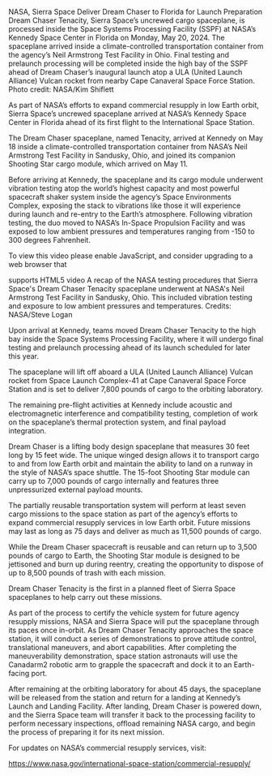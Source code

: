 NASA, Sierra Space Deliver Dream Chaser to Florida for Launch Preparation 
 Dream Chaser Tenacity, Sierra Space’s uncrewed cargo spaceplane, is processed inside the Space Systems Processing Facility (SSPF) at NASA’s Kennedy Space Center in Florida on Monday, May 20, 2024. The spaceplane arrived inside a climate-controlled transportation container from the agency’s Neil Armstrong Test Facility in Ohio. Final testing and prelaunch processing will be completed inside the high bay of the SSPF ahead of Dream Chaser’s inaugural launch atop a ULA (United Launch Alliance) Vulcan rocket from nearby Cape Canaveral Space Force Station. Photo credit: NASA/Kim Shiflett

As part of NASA’s efforts to expand commercial resupply in low Earth orbit, Sierra Space’s uncrewed spaceplane arrived at NASA’s Kennedy Space Center in Florida ahead of its first flight to the International Space Station.



The Dream Chaser spaceplane, named Tenacity, arrived at Kennedy on May 18 inside a climate-controlled transportation container from NASA’s Neil Armstrong Test Facility in Sandusky, Ohio, and joined its companion Shooting Star cargo module, which arrived on May 11.



Before arriving at Kennedy, the spaceplane and its cargo module underwent vibration testing atop the world’s highest capacity and most powerful spacecraft shaker system inside the agency’s Space Environments Complex, exposing the stack to vibrations like those it will experience during launch and re-entry to the Earth’s atmosphere. Following vibration testing, the duo moved to NASA’s In-Space Propulsion Facility and was exposed to low ambient pressures and temperatures ranging from -150 to 300 degrees Fahrenheit.

To view this video please enable JavaScript, and consider upgrading to a web browser that

supports HTML5 video A recap of the NASA testing procedures that Sierra Space's Dream Chaser Tenacity spaceplane underwent at NASA's Neil Armstrong Test Facility in Sandusky, Ohio. This included vibration testing and exposure to low ambient pressures and temperatures. Credits: NASA/Steve Logan

Upon arrival at Kennedy, teams moved Dream Chaser Tenacity to the high bay inside the Space Systems Processing Facility, where it will undergo final testing and prelaunch processing ahead of its launch scheduled for later this year.

The spaceplane will lift off aboard a ULA (United Launch Alliance) Vulcan rocket from Space Launch Complex-41 at Cape Canaveral Space Force Station and is set to deliver 7,800 pounds of cargo to the orbiting laboratory.



The remaining pre-flight activities at Kennedy include acoustic and electromagnetic interference and compatibility testing, completion of work on the spaceplane’s thermal protection system, and final payload integration.



Dream Chaser is a lifting body design spaceplane that measures 30 feet long by 15 feet wide. The unique winged design allows it to transport cargo to and from low Earth orbit and maintain the ability to land on a runway in the style of NASA’s space shuttle. The 15-foot Shooting Star module can carry up to 7,000 pounds of cargo internally and features three unpressurized external payload mounts.



The partially reusable transportation system will perform at least seven cargo missions to the space station as part of the agency’s efforts to expand commercial resupply services in low Earth orbit. Future missions may last as long as 75 days and deliver as much as 11,500 pounds of cargo.



While the Dream Chaser spacecraft is reusable and can return up to 3,500 pounds of cargo to Earth, the Shooting Star module is designed to be jettisoned and burn up during reentry, creating the opportunity to dispose of up to 8,500 pounds of trash with each mission.



Dream Chaser Tenacity is the first in a planned fleet of Sierra Space spaceplanes to help carry out these missions.



As part of the process to certify the vehicle system for future agency resupply missions, NASA and Sierra Space will put the spaceplane through its paces once in-orbit. As Dream Chaser Tenacity approaches the space station, it will conduct a series of demonstrations to prove attitude control, translational maneuvers, and abort capabilities. After completing the maneuverability demonstration, space station astronauts will use the Canadarm2 robotic arm to grapple the spacecraft and dock it to an Earth-facing port.



After remaining at the orbiting laboratory for about 45 days, the spaceplane will be released from the station and return for a landing at Kennedy’s Launch and Landing Facility. After landing, Dream Chaser is powered down, and the Sierra Space team will transfer it back to the processing facility to perform necessary inspections, offload remaining NASA cargo, and begin the process of preparing it for its next mission.



For updates on NASA’s commercial resupply services, visit:

https://www.nasa.gov/international-space-station/commercial-resupply/